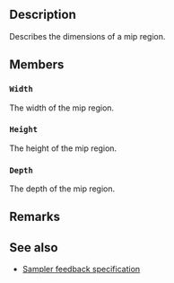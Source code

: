 ## Description

Describes the dimensions of a mip region.

## Members

### `Width`

The width of the mip region.

### `Height`

The height of the mip region.

### `Depth`

The depth of the mip region.

## Remarks

## See also

* [Sampler feedback specification](https://microsoft.github.io/DirectX-Specs/d3d/SamplerFeedback.html)